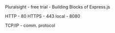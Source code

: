 Pluralsight - free trial - Building Blocks of Express.js

HTTP - 80
HTTPS - 443
local - 8080

TCP/IP - comm. protocol

